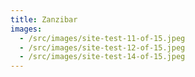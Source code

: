```yaml
---
title: Zanzibar
images:
  - /src/images/site-test-11-of-15.jpeg
  - /src/images/site-test-12-of-15.jpeg
  - /src/images/site-test-14-of-15.jpeg
---
```

